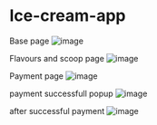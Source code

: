 # Ice-cream-app

Base page
![image](https://user-images.githubusercontent.com/107784718/202645953-54d059cd-105b-4153-90d7-befac2742a84.png)


Flavours and scoop page
![image](https://user-images.githubusercontent.com/107784718/202646168-5e5be0db-10c2-454c-a5b9-57f81f520901.png)

Payment page
![image](https://user-images.githubusercontent.com/107784718/202646268-0aaabc85-8f4e-489f-b264-94155ccda30b.png)

payment successfull popup
![image](https://user-images.githubusercontent.com/107784718/202646830-5f221f7c-dd68-488e-bbdb-aa7128bc31bd.png)

after successful payment
![image](https://user-images.githubusercontent.com/107784718/202646569-8a75c9bb-337e-4ae8-b175-1d19e3860a4e.png)
